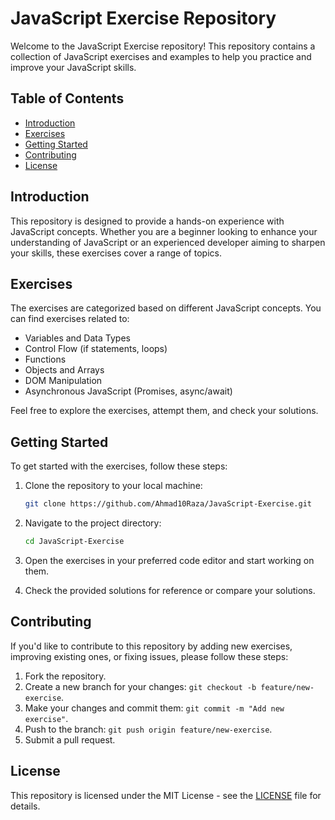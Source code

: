 # JavaScript Exercise Repository

Welcome to the JavaScript Exercise repository! This repository contains a collection of JavaScript exercises and examples to help you practice and improve your JavaScript skills.

## Table of Contents

- [Introduction](#introduction)
- [Exercises](#exercises)
- [Getting Started](#getting-started)
- [Contributing](#contributing)
- [License](#license)

## Introduction

This repository is designed to provide a hands-on experience with JavaScript concepts. Whether you are a beginner looking to enhance your understanding of JavaScript or an experienced developer aiming to sharpen your skills, these exercises cover a range of topics.

## Exercises

The exercises are categorized based on different JavaScript concepts. You can find exercises related to:

- Variables and Data Types
- Control Flow (if statements, loops)
- Functions
- Objects and Arrays
- DOM Manipulation
- Asynchronous JavaScript (Promises, async/await)

Feel free to explore the exercises, attempt them, and check your solutions.

## Getting Started

To get started with the exercises, follow these steps:

1. Clone the repository to your local machine:

   ```bash
   git clone https://github.com/Ahmad10Raza/JavaScript-Exercise.git

2. Navigate to the project directory:

   ```bash
   cd JavaScript-Exercise
   ```
3. Open the exercises in your preferred code editor and start working on them.
4. Check the provided solutions for reference or compare your solutions.

## Contributing

If you'd like to contribute to this repository by adding new exercises, improving existing ones, or fixing issues, please follow these steps:

1. Fork the repository.
2. Create a new branch for your changes: `git checkout -b feature/new-exercise`.
3. Make your changes and commit them: `git commit -m "Add new exercise"`.
4. Push to the branch: `git push origin feature/new-exercise`.
5. Submit a pull request.

## License

This repository is licensed under the MIT License - see the [LICENSE](LICENSE) file for details.


